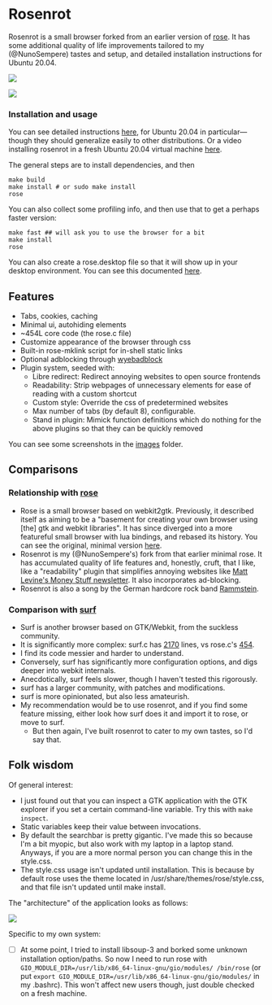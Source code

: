 # Rosenrot

Rosenrot is a small browser forked from an earlier version of [rose](https://github.com/mini-rose/rose). It has some additional quality of life improvements tailored to my (@NunoSempere) tastes and setup, and detailed installation instructions for Ubuntu 20.04.

![](https://raw.githubusercontent.com/NunoSempere/rosenrot-browser/master/images/7-hello-world-search.png)

![](https://raw.githubusercontent.com/NunoSempere/rosenrot-browser/master/images/6-hello-world.png)

### Installation and usage

You can see detailed instructions [here](./user-scripts/ubuntu-20.04/install-with-dependencies.sh), for Ubuntu 20.04 in particular—though they should generalize easily to other distributions. Or a video installing rosenrot in a fresh Ubuntu 20.04 virtual machine [here](https://video.nunosempere.com/w/t3oAvJLPHTSAMViQ6zbwTV).

The general steps are to install dependencies, and then

```
make build
make install # or sudo make install
rose
```

You can also collect some profiling info, and then use that to get a perhaps faster version:

```
make fast ## will ask you to use the browser for a bit
make install
rose
```

You can also create a rose.desktop file so that it will show up in your desktop environment. You can see this documented [here](./user-scripts/ubuntu-20.04/install-with-dependencies.sh).

## Features

- Tabs, cookies, caching
- Minimal ui, autohiding elements
- ~454L core code (the rose.c file)
- Customize appearance of the browser through css
- Built-in rose-mklink script for in-shell static links
- Optional adblocking through [wyebadblock](https://github.com/jun7/wyebadblock)
- Plugin system, seeded with:
  - Libre redirect: Redirect annoying websites to open source frontends
  - Readability: Strip webpages of unnecessary elements for ease of reading with a custom shortcut
  - Custom style: Override the css of predetermined websites
  - Max number of tabs (by default 8), configurable.
  - Stand in plugin: Mimick function definitions which do nothing for the above plugins so that they can be quickly removed

You can see some screenshots in the [images](./images) folder.

## Comparisons 

### Relationship with [rose](https://github.com/mini-rose/rose)

- Rose is a small browser based on webkit2gtk. Previously, it described itself as aiming to be a "basement for creating your own browser using [the] gtk and webkit libraries". It has since diverged into a more featureful small browser with lua bindings, and rebased its history. You can see the original, minimal version [here](https://github.com/NunoSempere/rosenrot-browser/blob/a45d1c70f58586fed97df70650e5d066b73d0a0d/rose.c).
- Rosenrot is my (@NunoSempere's) fork from that earlier minimal rose. It has accumulated quality of life features and, honestly, cruft, that I like, like a "readability" plugin that simplifies annoying websites like [Matt Levine's Money Stuff newsletter](https://www.bloomberg.com/opinion/articles/2022-10-18/matt-levine-s-money-stuff-credit-suisse-was-a-reverse-meme-stock). It also incorporates ad-blocking.
- Rosenrot is also a song by the German hardcore rock band [Rammstein](https://www.youtube.com/watch?v=af59U2BRRAU).

### Comparison with [surf](https://git.suckless.org/surf/file/surf.c.html)

- Surf is another browser based on GTK/Webkit, from the suckless community. 
- It is significantly more complex: surf.c has [2170](https://git.suckless.org/surf/file/surf.c.html) lines, vs rose.c's [454](https://git.nunosempere.com/open.source/rosenrot/src/branch/master/rose.c).
- I find its code messier and harder to understand.
- Conversely, surf has significantly more configuration options, and digs deeper into webkit internals.
- Anecdotically, surf feels slower, though I haven't tested this rigorously.
- surf has a larger community, with patches and modifications.
- surf is more opinionated, but also less amateurish.
- My recommendation would be to use rosenrot, and if you find some feature missing, either look how surf does it and import it to rose, or move to surf.
  - But then again, I've built rosenrot to cater to my own tastes, so I'd say that.

## Folk wisdom

Of general interest:

- I just found out that you can inspect a GTK application with the GTK explorer if you set a certain command-line variable. Try this with `make inspect`.
- Static variables keep their value between invocations.
- By default the searchbar is pretty gigantic. I've made this so because I'm a bit myopic, but also work with my laptop in a laptop stand. Anyways, if you are a more normal person you can change this in the style.css.
- The style.css usage isn't updated until installation. This is because by default rose uses the theme located in /usr/share/themes/rose/style.css, and that file isn't updated until make install.

The "architecture" of the application looks as follows:

![](https://raw.githubusercontent.com/NunoSempere/rosenrot-browser/master/images/0-architecture.png)

Specific to my own system:

- [ ] At some point, I tried to install libsoup-3 and borked some unknown installation option/paths. So now I need to run rose with `GIO_MODULE_DIR=/usr/lib/x86_64-linux-gnu/gio/modules/ /bin/rose` (or put `export GIO_MODULE_DIR=/usr/lib/x86_64-linux-gnu/gio/modules/` in my .bashrc). This won't affect new users though, just double checked on a fresh machine.
